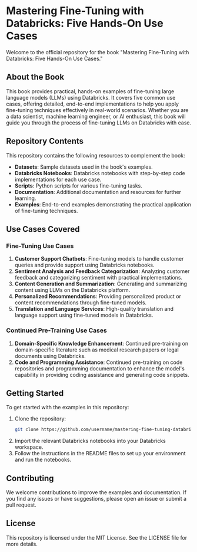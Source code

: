 # Mastering Fine-Tuning with Databricks: Five Hands-On Use Cases

Welcome to the official repository for the book "Mastering Fine-Tuning with Databricks: Five Hands-On Use Cases."

## About the Book

This book provides practical, hands-on examples of fine-tuning large language models (LLMs) using Databricks. It covers five common use cases, offering detailed, end-to-end implementations to help you apply fine-tuning techniques effectively in real-world scenarios. Whether you are a data scientist, machine learning engineer, or AI enthusiast, this book will guide you through the process of fine-tuning LLMs on Databricks with ease.

## Repository Contents

This repository contains the following resources to complement the book:

- **Datasets**: Sample datasets used in the book's examples.
- **Databricks Notebooks**: Databricks notebooks with step-by-step code implementations for each use case.
- **Scripts**: Python scripts for various fine-tuning tasks.
- **Documentation**: Additional documentation and resources for further learning.
- **Examples**: End-to-end examples demonstrating the practical application of fine-tuning techniques.

## Use Cases Covered

### Fine-Tuning Use Cases

1. **Customer Support Chatbots**: Fine-tuning models to handle customer queries and provide support using Databricks notebooks.
2. **Sentiment Analysis and Feedback Categorization**: Analyzing customer feedback and categorizing sentiment with practical implementations.
3. **Content Generation and Summarization**: Generating and summarizing content using LLMs on the Databricks platform.
4. **Personalized Recommendations**: Providing personalized product or content recommendations through fine-tuned models.
5. **Translation and Language Services**: High-quality translation and language support using fine-tuned models in Databricks.

### Continued Pre-Training Use Cases

1. **Domain-Specific Knowledge Enhancement**: Continued pre-training on domain-specific literature such as medical research papers or legal documents using Databricks.
2. **Code and Programming Assistance**: Continued pre-training on code repositories and programming documentation to enhance the model's capability in providing coding assistance and generating code snippets.

## Getting Started

To get started with the examples in this repository:

1. Clone the repository:
   ```bash
   git clone https://github.com/username/mastering-fine-tuning-databricks.git
   ```
2. Import the relevant Databricks notebooks into your Databricks workspace.
3. Follow the instructions in the README files to set up your environment and run the notebooks.

## Contributing

We welcome contributions to improve the examples and documentation. If you find any issues or have suggestions, please open an issue or submit a pull request.

## License

This repository is licensed under the MIT License. See the LICENSE file for more details.
